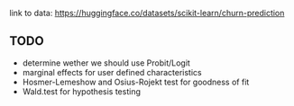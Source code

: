link to data:
https://huggingface.co/datasets/scikit-learn/churn-prediction

## TODO
- determine wether we should use Probit/Logit
- marginal effects for user defined characteristics
- Hosmer-Lemeshow and Osius-Rojekt test for goodness of fit
- Wald.test for hypothesis testing
